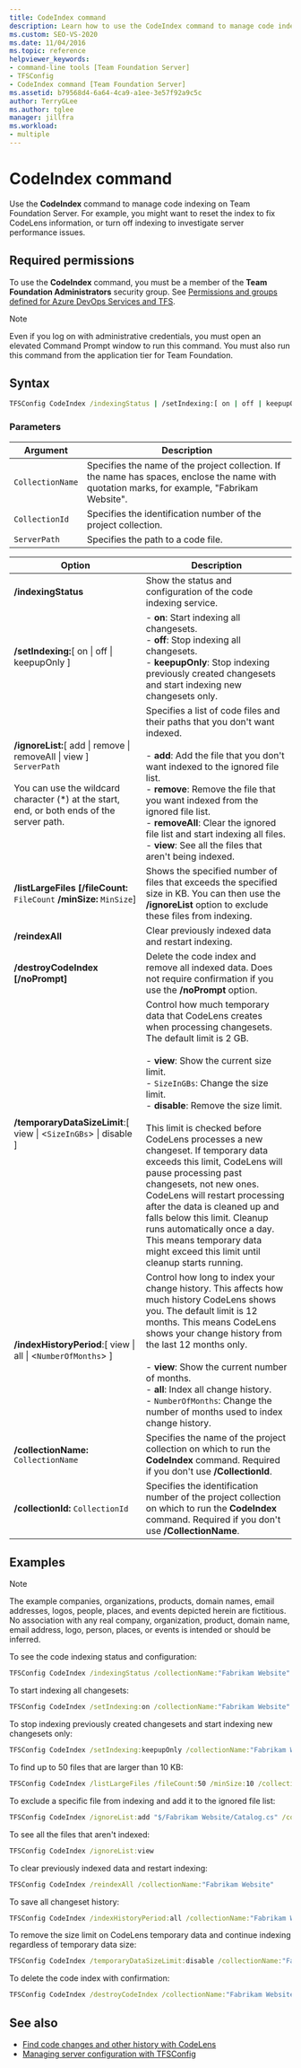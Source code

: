 ```yaml
---
title: CodeIndex command
description: Learn how to use the CodeIndex command to manage code indexing on Team Foundation Server.
ms.custom: SEO-VS-2020
ms.date: 11/04/2016
ms.topic: reference
helpviewer_keywords:
- command-line tools [Team Foundation Server]
- TFSConfig
- CodeIndex command [Team Foundation Server]
ms.assetid: b79568d4-6a64-4ca9-a1ee-3e57f92a9c5c
author: TerryGLee
ms.author: tglee
manager: jillfra
ms.workload:
- multiple
---
```

# CodeIndex command

Use the **CodeIndex** command to manage code indexing on Team Foundation Server. For example, you might want to reset the index to fix CodeLens information, or turn off indexing to investigate server performance issues.

## Required permissions

To use the **CodeIndex** command, you must be a member of the **Team Foundation Administrators** security group. See [Permissions and groups defined for Azure DevOps Services and TFS](/azure/devops/organizations/security/permissions?view=vsts&preserve-view=true).

> [!NOTE]
> Even if you log on with administrative credentials, you must open an elevated Command Prompt window to run this command. You must also run this command from the application tier for Team Foundation.

## Syntax

```cmd
TFSConfig CodeIndex /indexingStatus | /setIndexing:[ on | off | keepupOnly ] | /ignoreList:[ add | remove | removeAll | view ] ServerPath | /listLargeFiles [/fileCount:FileCount] [/minSize:MinSize] | /reindexAll | /destroyCodeIndex [/noPrompt] | /temporaryDataSizeLimit:[ view | <SizeInGBs> | disable ] | /indexHistoryPeriod:[ view | all | <NumberOfMonths> ] [/collectionName:CollectionName | /collectionId:CollectionId]
```

### Parameters

|**Argument**|**Description**|
|------------------| - |
|`CollectionName`|Specifies the name of the project collection. If the name has spaces, enclose the name with quotation marks, for example, "Fabrikam Website".|
|`CollectionId`|Specifies the identification number of the project collection.|
|`ServerPath`|Specifies the path to a code file.|

|**Option**|**Description**|
|----------------| - |
|**/indexingStatus**|Show the status and configuration of the code indexing service.|
|**/setIndexing:**[ on &#124; off &#124; keepupOnly ]|-   **on**: Start indexing all changesets.<br />-   **off**: Stop indexing all changesets.<br />-   **keepupOnly**: Stop indexing previously created changesets and start indexing new changesets only.|
|**/ignoreList:**[ add &#124; remove &#124; removeAll &#124; view ] `ServerPath`<br /><br /> You can use the wildcard character (*) at the start, end, or both ends of the server path.|Specifies a list of code files and their paths that you don't want indexed.<br /><br /> -   **add**: Add the file that you don't want indexed to the ignored file list.<br />-   **remove**: Remove the file that you want indexed from the ignored file list.<br />-   **removeAll**: Clear the ignored file list and start indexing all files.<br />-   **view**: See all the files that aren't being indexed.|
|**/listLargeFiles [/fileCount:** `FileCount` **/minSize:** `MinSize`]|Shows the specified number of files that exceeds the specified size in KB. You can then use the **/ignoreList** option to exclude these files from indexing.|
|**/reindexAll**|Clear previously indexed data and restart indexing.|
|**/destroyCodeIndex [/noPrompt]**|Delete the code index and remove all indexed data. Does not require confirmation if you use the **/noPrompt** option.|
|**/temporaryDataSizeLimit**:[ view &#124; <`SizeInGBs`> &#124; disable ]|Control how much temporary data that CodeLens creates when processing changesets. The default limit is 2 GB.<br /><br /> -   **view**: Show the current size limit.<br />-   `SizeInGBs`: Change the size limit.<br />-   **disable**: Remove the size limit.<br /><br /> This limit is checked before CodeLens processes a new changeset. If temporary data exceeds this limit, CodeLens will pause processing past changesets, not new ones. CodeLens will restart processing after the data is cleaned up and falls below this limit. Cleanup runs automatically once a day. This means temporary data might exceed this limit until cleanup starts running.|
|**/indexHistoryPeriod**:[ view &#124; all &#124; <`NumberOfMonths`> ]|Control how long to index your change history. This affects how much history CodeLens shows you. The default limit is 12 months. This means CodeLens shows your change history from the last 12 months only.<br /><br /> -   **view**: Show the current number of months.<br />-   **all**: Index all change history.<br />-   `NumberOfMonths`: Change the number of months used to index change history.|
|**/collectionName:** `CollectionName`|Specifies the name of the project collection on which to run the **CodeIndex** command. Required if you don't use **/CollectionId**.|
|**/collectionId:** `CollectionId`|Specifies the identification number of the project collection on which to run the **CodeIndex** command. Required if you don't use **/CollectionName**.|

## Examples

> [!NOTE]
> The example companies, organizations, products, domain names, email addresses, logos, people, places, and events depicted herein are fictitious.  No association with any real company, organization, product, domain name, email address, logo, person, places, or events is intended or should be inferred.

To see the code indexing status and configuration:

```cmd
TFSConfig CodeIndex /indexingStatus /collectionName:"Fabrikam Website"
```

To start indexing all changesets:

```cmd
TFSConfig CodeIndex /setIndexing:on /collectionName:"Fabrikam Website"
```

To stop indexing previously created changesets and start indexing new changesets only:

```cmd
TFSConfig CodeIndex /setIndexing:keepupOnly /collectionName:"Fabrikam Website"
```

To find up to 50 files that are larger than 10 KB:

```cmd
TFSConfig CodeIndex /listLargeFiles /fileCount:50 /minSize:10 /collectionName:"Fabrikam Website"
```

To exclude a specific file from indexing and add it to the ignored file list:

```cmd
TFSConfig CodeIndex /ignoreList:add "$/Fabrikam Website/Catalog.cs" /collectionName:"Fabrikam Website"
```

To see all the files that aren't indexed:

```cmd
TFSConfig CodeIndex /ignoreList:view
```

To clear previously indexed data and restart indexing:

```cmd
TFSConfig CodeIndex /reindexAll /collectionName:"Fabrikam Website"
```

To save all changeset history:

```cmd
TFSConfig CodeIndex /indexHistoryPeriod:all /collectionName:"Fabrikam Website"
```

To remove the size limit on CodeLens temporary data and continue indexing regardless of temporary data size:

```cmd
TFSConfig CodeIndex /temporaryDataSizeLimit:disable /collectionName:"Fabrikam Website"
```

To delete the code index with confirmation:

```cmd
TFSConfig CodeIndex /destroyCodeIndex /collectionName:"Fabrikam Website"
```

## See also

- [Find code changes and other history with CodeLens](../ide/find-code-changes-and-other-history-with-codelens.md)
- [Managing server configuration with TFSConfig](/azure/devops/server/command-line/tfsconfig-cmd)
